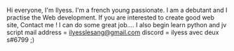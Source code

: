 Hi everyone, I'm Ilyess. I'm a french young passionate. 
I am a debutant and I practise the Web development. 
If you are interested to create good web site, Contact me ! I can do some great job.... 
I also begin learn python and jv script
mail address = ilyesslesang@gmail.com
discord = ilyess avec deux s#6799
;)
